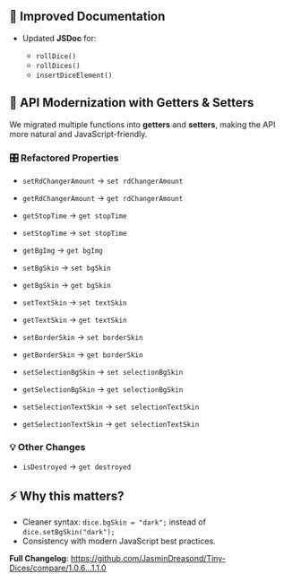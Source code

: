 ## 📖 Improved Documentation

* Updated **JSDoc** for:

  * `rollDice()`
  * `rollDices()`
  * `insertDiceElement()`

## 🔧 API Modernization with Getters & Setters

We migrated multiple functions into **getters** and **setters**, making the API more natural and JavaScript-friendly.

### 🎛 Refactored Properties

* `setRdChangerAmount` → `set rdChangerAmount`

* `getRdChangerAmount` → `get rdChangerAmount`

* `getStopTime` → `get stopTime`

* `setStopTime` → `set stopTime`

* `getBgImg` → `get bgImg`

* `setBgSkin` → `set bgSkin`

* `getBgSkin` → `get bgSkin`

* `setTextSkin` → `set textSkin`

* `getTextSkin` → `get textSkin`

* `setBorderSkin` → `set borderSkin`

* `getBorderSkin` → `get borderSkin`

* `setSelectionBgSkin` → `set selectionBgSkin`

* `getSelectionBgSkin` → `get selectionBgSkin`

* `setSelectionTextSkin` → `set selectionTextSkin`

* `getSelectionTextSkin` → `get selectionTextSkin`

### 💡 Other Changes

* `isDestroyed` → `get destroyed`

## ⚡ Why this matters?

* Cleaner syntax: `dice.bgSkin = "dark";` instead of `dice.setBgSkin("dark");`
* Consistency with modern JavaScript best practices.

**Full Changelog**: https://github.com/JasminDreasond/Tiny-Dices/compare/1.0.6...1.1.0
